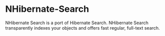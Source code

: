 # NHibernate-Search
NHibernate Search is a port of Hibernate Search. NHibernate Search transparently indexes your objects and offers fast regular, full-text search. 

